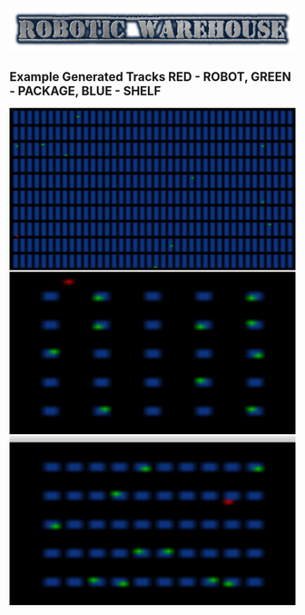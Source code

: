 ![title](images/title.png)


Example Generated Tracks RED - ROBOT, GREEN - PACKAGE, BLUE - SHELF
---
![track0](images/t_example0.png)
![track1](images/t_example1.png)
![track2](images/t_example2.png)
